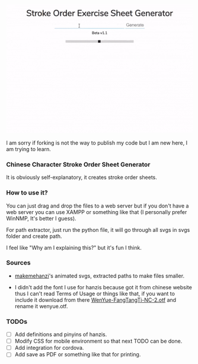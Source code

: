 ![Chinese Stroke Order Sheet Generator Example Gif](example.gif)

I am sorry if forking is not the way to publish my code but I am new here, I am trying to learn.

### Chinese Character Stroke Order Sheet Generator

It is obviously self-explanatory, it creates stroke order sheets.

### How to use it?

You can just drag and drop the files to a web server but if you don't have a web server you can use XAMPP or something like that (I personally prefer WinNMP, It's better I guess).

For path extractor, just run the python file, it will go through all svgs in svgs folder and create path.

I feel like "Why am I explaining this?" but it's fun I think.

### Sources

- [makemehanzi](https://github.com/skishore/makemeahanzi/tree/master/svgs)'s animated svgs, extracted paths to make files smaller.

- I didn't add the font I use for hanzis because got it from chinese website thus I can't read Terms of Usage or things like that, if you want to include it download from there [WenYue-FangTangTi-NC-2.otf](http://www.fonts.net.cn/font-35965663380.html) and rename it wenyue.otf.

### TODOs
- [ ] Add definitions and pinyins of hanzis.
- [ ] Modify CSS for mobile environment so that next TODO can be done.
- [ ] Add integration for cordova.
- [ ] Add save as PDF or something like that for printing.
